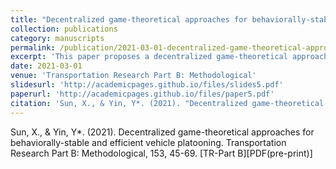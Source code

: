 ```yaml
---
title: "Decentralized game-theoretical approaches for behaviorally-stable and efficient vehicle platooning"
collection: publications
category: manuscripts
permalink: /publication/2021-03-01-decentralized-game-theoretical-approaches-for-behaviorally-stable-and-efficient-vehicle-platooning
excerpt: 'This paper proposes a decentralized game-theoretical approach for vehicle platooning.'
date: 2021-03-01
venue: 'Transportation Research Part B: Methodological'
slidesurl: 'http://academicpages.github.io/files/slides5.pdf'
paperurl: 'http://academicpages.github.io/files/paper5.pdf'
citation: 'Sun, X., & Yin, Y*. (2021). "Decentralized game-theoretical approaches for behaviorally-stable and efficient vehicle platooning." <i>Transportation Research Part B: Methodological</i>, 153, 45-69. [TR-Part B][PDF(pre-print)]'
---
```

Sun, X., & Yin, Y*. (2021). Decentralized game-theoretical approaches for behaviorally-stable and efficient vehicle platooning. Transportation Research Part B: Methodological, 153, 45-69. [TR-Part B][PDF(pre-print)]
